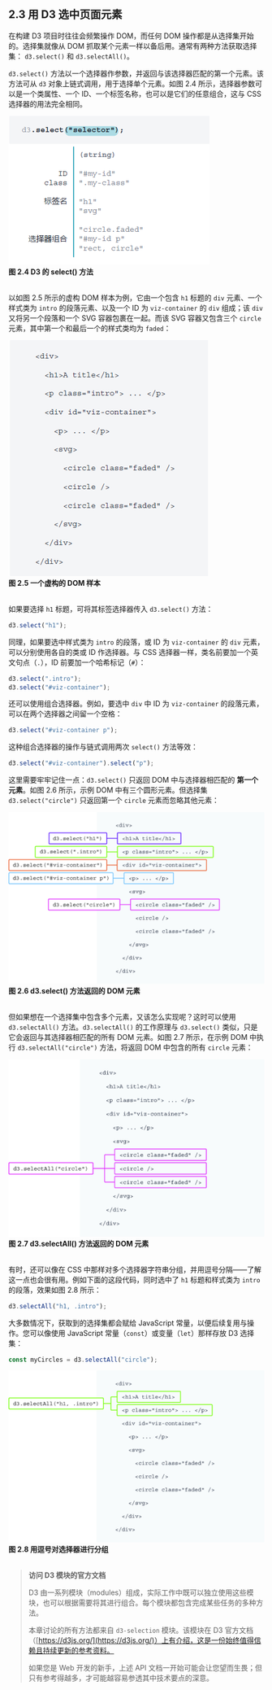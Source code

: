 ## 2.3 用 D3 选中页面元素

在构建 D3 项目时往往会频繁操作 DOM，而任何 DOM 操作都是从选择集开始的。选择集就像从 DOM 抓取某个元素一样以备后用。通常有两种方法获取选择集： `d3.select()` 和 `d3.selectAll()`。

`d3.select()` 方法以一个选择器作参数，并返回与该选择器匹配的第一个元素。该方法可从 `d3` 对象上链式调用，用于选择单个元素。如图 2.4 所示，选择器参数可以是一个类属性、一个 ID、一个标签名称，也可以是它们的任意组合，这与 CSS 选择器的用法完全相同。

![](../../assets/2.4.1.png)<br/>**图 2.4 D3 的 select() 方法**<br/><br/>

以如图 2.5 所示的虚构 DOM 样本为例，它由一个包含 `h1` 标题的 `div` 元素、一个样式类为 `intro` 的段落元素、以及一个 ID 为 `viz-container` 的 `div` 组成；该 `div` 又将另一个段落和一个 SVG 容器包裹在一起。而该 SVG 容器又包含三个 `circle` 元素，其中第一个和最后一个的样式类均为 `faded`：

![](../../assets/2.5.png)<br/>**图 2.5 一个虚构的 DOM 样本**<br/><br/>

如果要选择 `h1` 标题，可将其标签选择器传入 `d3.select()` 方法：

```js
d3.select("h1");
```

同理，如果要选中样式类为 `intro` 的段落，或 ID 为 `viz-container` 的 `div` 元素，可以分别使用各自的类或 ID 作选择器。与 CSS 选择器一样，类名前要加一个英文句点（`.`），ID 前要加一个哈希标记（`#`）：

```js
d3.select(".intro");
d3.select("#viz-container");
```

还可以使用组合选择器。例如，要选中 `div` 中 ID 为 `viz-container` 的段落元素，可以在两个选择器之间留一个空格：

```js
d3.select("#viz-container p");
```

这种组合选择器的操作与链式调用两次 `select()` 方法等效：

```js
d3.select("#viz-container").select("p");
```

这里需要牢牢记住一点：`d3.select()` 只返回 DOM 中与选择器相匹配的 **第一个元素**。如图 2.6 所示，示例 DOM 中有三个圆形元素。但选择集 `d3.select("circle")` 只返回第一个 `circle` 元素而忽略其他元素：

![](../../assets/2.6.png)<br/>**图 2.6 d3.select() 方法返回的 DOM 元素**<br/><br/>

但如果想在一个选择集中包含多个元素，又该怎么实现呢？这时可以使用 `d3.selectAll()` 方法。`d3.selectAll()` 的工作原理与 `d3.select()` 类似，只是它会返回与其选择器相匹配的所有 DOM 元素。如图 2.7 所示，在示例 DOM 中执行 `d3.selectAll("circle")` 方法，将返回 DOM 中包含的所有 `circle` 元素：

![](../../assets/2.7.png)<br/>**图 2.7 d3.selectAll() 方法返回的 DOM 元素**<br/><br/>


有时，还可以像在 CSS 中那样对多个选择器字符串分组，并用逗号分隔——了解这一点也会很有用。例如下面的这段代码，同时选中了 `h1` 标题和样式类为 `intro` 的段落，效果如图 2.8 所示：

```js
d3.selectAll("h1, .intro");
```

大多数情况下，获取到的选择集都会赋给 JavaScript 常量，以便后续复用与操作。您可以像使用 JavaScript 常量（`const`）或变量（`let`）那样存放 D3 选择集：

```js
const myCircles = d3.selectAll("circle");
```

![](../../assets/2.8.png)<br/>**图 2.8 用逗号对选择器进行分组**<br/><br/>

> **访问 D3 模块的官方文档**
>
> D3 由一系列模块（modules）组成，实际工作中既可以独立使用这些模块，也可以根据需要将其进行组合。每个模块都包含完成某些任务的多种方法。
>
> 本章讨论的所有方法都来自 `d3-selection` 模块。该模块在 D3 官方文档（[https://d3js.org/](https://d3js.org/)）上有介绍，这是一份始终值得信赖且持续更新的参考资料。
>
> 如果您是 Web 开发的新手，上述 API 文档一开始可能会让您望而生畏；但只有参考得越多，才可能越容易参透其中技术要点的深意。
